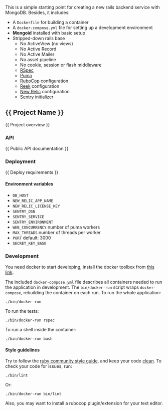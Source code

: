 This is a simple starting point for creating a new rails backend service with MongoDB. Besides, it includes:

- A `Dockerfile` for building a container
- A `docker-compose.yml` file for setting up a development environment
- **Mongoid** installed with basic setup
- Stripped-down rails base
  - No ActiveView (no views)
  - No Active Record
  - No Active Mailer
  - No asset pipeline
  - No cookie, session or flash middleware
  - [RSpec](https://github.com/rspec/rspec-rails)
  - [Puma](https://github.com/puma/puma)
  - [RuboCop](https://github.com/bbatsov/rubocop) configuration
  - [Reek](https://github.com/troessner/reek) configuration
  - [New Relic](http://newrelic.com/) configuration
  - [Sentry](https://github.com/getsentry/sentry) initializer


{{ Project Name }}
------------------

{{ Project overview }}


### API

{{ Public API documentation }}


### Deployment

{{ Deploy requirements }}

#### Environment variables

- `DB_HOST`
- `NEW_RELIC_APP_NAME`
- `NEW_RELIC_LICENSE_KEY`
- `SENTRY_DSN`
- `SENTRY_SERVICE`
- `SENTRY_ENVIRONMENT`
- `WEB_CONCURRENCY` number of puma workers
- `MAX_THREADS` number of threads per worker
- `PORT` default: 3000
- `SECRET_KEY_BASE`


### Development

You need docker to start developing, install the docker toolbox from [this link][docker-toolbox].

The included `docker-compose.yml` file describes all containers needed to run
the application in development. The `bin/docker-run` script wraps
`docker-compose`, rebuilding the container on each run. To run the whole
application:

    ./bin/docker-run

To run the tests:

    ./bin/docker-run rspec

To run a shell inside the container:

    ./bin/docker-run bash


#### Style guidelines

Try to follow the [ruby community style guide][ruby-style], and keep your code
[clean][code-smells]. To check your code for issues, run:

    ./bin/lint

Or:

    ./bin/docker-run bin/lint

Also, you may want to install a rubocop plugin/extension for your text editor.

[docker-toolbox]: https://www.docker.com/docker-toolbox
[ruby-style]:     https://github.com/bbatsov/ruby-style-guide
[code-smells]:    https://github.com/troessner/reek/wiki/Code-Smells
